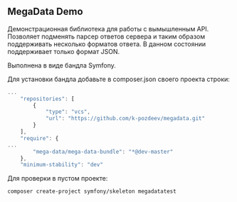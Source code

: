 ## MegaData Demo ##

Демонстрационная библиотека для работы с вымышленным API. Позволяет подменять парсер ответов сервера и таким образом поддерживать несколько форматов ответа. В данном состоянии поддерживает только формат JSON.

Выполнена в виде бандла Symfony.

Для установки бандла добавьте в composer.json своего проекта строки:
```javascript
...
    "repositories": [
        {
            "type": "vcs",
            "url": "https://github.com/k-pozdeev/megadata.git"
        }
    ],
    "require": {
...
        "mega-data/mega-data-bundle": "*@dev-master"
    },
    "minimum-stability": "dev"
```
Для проверки в пустом проекте:
```
composer create-project symfony/skeleton megadatatest
```

